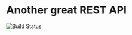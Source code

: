 # Another great REST API

![Build Status](https://github.com/webconsole/api/actions/workflows/symfony.yml/badge.svg)